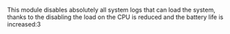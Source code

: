 This module disables absolutely all system logs that can load the system, thanks to the disabling the load on the CPU is reduced and the battery life is increased:3
